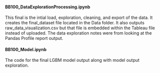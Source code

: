 #### BB100_DataExplorationProcessing.ipynb
This final is the intial load, exploration, cleaning, and export of the data. It creates the final_dataset file located in the Data folder. It also outputs raw_data_visualization.csv but that file is embedded within the Tableau file instead of uploaded. The data exploration notes were from looking at the Pandas Profile report output.

#### BB100_Model.ipynb
The code for the final LGBM model output along with model output exploration.
